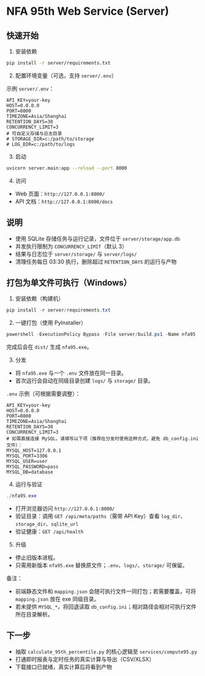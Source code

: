 # NFA 95th Web Service (Server)

## 快速开始

1. 安装依赖

```bash
pip install -r server/requirements.txt
```

2. 配置环境变量（可选，支持 `server/.env`）

示例 `server/.env`：
```
API_KEY=your-key
HOST=0.0.0.0
PORT=8000
TIMEZONE=Asia/Shanghai
RETENTION_DAYS=30
CONCURRENCY_LIMIT=3
# 可自定义存储与日志目录
# STORAGE_DIR=c:/path/to/storage
# LOG_DIR=c:/path/to/logs
```

3. 启动

```bash
uvicorn server.main:app --reload --port 8000
```

4. 访问
- Web 页面：`http://127.0.0.1:8000/`
- API 文档：`http://127.0.0.1:8000/docs`

## 说明
- 使用 SQLite 存储任务与运行记录，文件位于 `server/storage/app.db`
- 并发执行限制为 `CONCURRENCY_LIMIT`（默认 3）
- 结果与日志位于 `server/storage/` 与 `server/logs/`
- 清理任务每日 03:30 执行，删除超过 `RETENTION_DAYS` 的运行与产物

## 打包为单文件可执行（Windows）

1. 安装依赖（构建机）

```powershell
pip install -r server/requirements.txt
```

2. 一键打包（使用 PyInstaller）

```powershell
powershell -ExecutionPolicy Bypass -File server/build.ps1 -Name nfa95
```

完成后会在 `dist/` 生成 `nfa95.exe`。

3. 分发

- 将 `nfa95.exe` 与一个 `.env` 文件放在同一目录。
- 首次运行会自动在同级目录创建 `logs/` 与 `storage/` 目录。

`.env` 示例（可根据需要调整）：
```
API_KEY=your-key
HOST=0.0.0.0
PORT=8000
TIMEZONE=Asia/Shanghai
RETENTION_DAYS=30
CONCURRENCY_LIMIT=3
# 如需直接连接 MySQL，请填写以下项（推荐在分发时使用这种方式，避免 db_config.ini 文件）：
MYSQL_HOST=127.0.0.1
MYSQL_PORT=3306
MYSQL_USER=user
MYSQL_PASSWORD=pass
MYSQL_DB=database
```

4. 运行与验证

```powershell
./nfa95.exe
```

- 打开浏览器访问 `http://127.0.0.1:8000/`
- 验证目录：调用 `GET /api/meta/paths`（需带 API Key）查看 `log_dir`、`storage_dir`、`sqlite_url`
- 验证健康：`GET /api/health`

5. 升级

- 停止旧版本进程。
- 只需用新版本 `nfa95.exe` 替换原文件；`.env`、`logs/`、`storage/` 可保留。

备注：

- 前端静态文件和 `mapping.json` 会随可执行文件一同打包；若需要覆盖，可将 `mapping.json` 放在 exe 同级目录。
- 若未提供 `MYSQL_*`，将回退读取 `db_config.ini`；相对路径会相对可执行文件所在目录解析。

## 下一步
- 抽取 `calculate_95th_percentile.py` 的核心逻辑至 `services/compute95.py`
- 打通即时报表与定时任务的真实计算与导出（CSV/XLSX）
- 下载接口已就绪，真实计算后将看到产物
